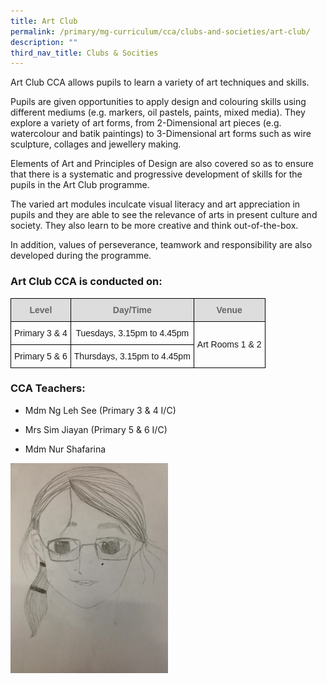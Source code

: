 ```yaml
---
title: Art Club
permalink: /primary/mg-curriculum/cca/clubs-and-societies/art-club/
description: ""
third_nav_title: Clubs & Socities
---
```

Art Club CCA allows pupils to learn a variety of art techniques and skills.

  

Pupils are given opportunities to apply design and colouring skills using different mediums (e.g. markers, oil pastels, paints, mixed media). They explore a variety of art forms, from 2-Dimensional art pieces (e.g. watercolour and batik paintings) to 3-Dimensional art forms such as wire sculpture, collages and jewellery making.

  

Elements of Art and Principles of Design are also covered so as to ensure that there is a systematic and progressive development of skills for the pupils in the Art Club programme.

  

The varied art modules inculcate visual literacy and art appreciation in pupils and they are able to see the relevance of arts in present culture and society. They also learn to be more creative and think out-of-the-box.

  

In addition, values of perseverance, teamwork and responsibility are also developed during the programme.

### Art Club CCA is conducted on:

<style type="text/css">
.tg  {border-collapse:collapse;border-spacing:0;}
.tg td{border-color:black;border-style:solid;border-width:1px;font-family:Arial, sans-serif;font-size:14px;
  overflow:hidden;padding:10px 5px;word-break:normal;}
.tg th{border-color:black;border-style:solid;border-width:1px;font-family:Arial, sans-serif;font-size:14px;
  font-weight:normal;overflow:hidden;padding:10px 5px;word-break:normal;}
.tg .tg-feqv{background-color:#DDD;color:#666;font-weight:bold;text-align:center;vertical-align:middle}
.tg .tg-nrix{text-align:center;vertical-align:middle}
</style>
<table class="tg">
<thead>
  <tr>
    <th class="tg-feqv"><span style="color:#666;background-color:#DDD">Level</span></th>
    <th class="tg-feqv"><span style="color:#666;background-color:#DDD">Day/Time</span></th>
    <th class="tg-feqv"><span style="color:#666;background-color:#DDD">Venue</span></th>
  </tr>
</thead>
<tbody>
  <tr>
    <td class="tg-nrix">Primary 3 &amp; 4</td>
    <td class="tg-nrix">Tuesdays, 3.15pm to 4.45pm</td>
    <td class="tg-nrix" rowspan="2">Art Rooms 1 &amp; 2</td>
  </tr>
  <tr>
    <td class="tg-nrix">Primary 5 &amp; 6<br></td>
    <td class="tg-nrix">Thursdays, 3.15pm to 4.45pm<br></td>
  </tr>
</tbody>
</table>

### CCA Teachers: 

*   Mdm Ng Leh See (Primary 3 & 4 I/C)  
    
*   Mrs Sim Jiayan (Primary 5 & 6 I/C)  
    
*   Mdm Nur Shafarina



<img src="/images/image00.jpg" 
     style="width:50%">